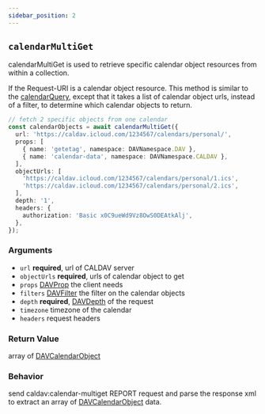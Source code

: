 ```yaml
---
sidebar_position: 2
---
```


## `calendarMultiGet`

calendarMultiGet is used to retrieve specific calendar object resources from within a collection.

If the Request-URI is a calendar object resource. This method is similar to the [calendarQuery](./calendarQuery.md), except that it takes a list of calendar object urls, instead of a filter, to determine which calendar objects to return.

```ts
// fetch 2 specific objects from one calendar
const calendarObjects = await calendarMultiGet({
  url: 'https://caldav.icloud.com/1234567/calendars/personal/',
  props: [
    { name: 'getetag', namespace: DAVNamespace.DAV },
    { name: 'calendar-data', namespace: DAVNamespace.CALDAV },
  ],
  objectUrls: [
    'https://caldav.icloud.com/1234567/calendars/personal/1.ics',
    'https://caldav.icloud.com/1234567/calendars/personal/2.ics',
  ],
  depth: '1',
  headers: {
    authorization: 'Basic x0C9ueWd9Vz8OwS0DEAtkAlj',
  },
});
```

### Arguments

- `url` **required**, url of CALDAV server
- `objectUrls` **required**, urls of calendar object to get
- `props` [DAVProp](../types/DAVProp.md) the client needs
- `filters` [DAVFilter](../types/DAVFilter.md) the filter on the calendar objects
- `depth` **required**, [DAVDepth](../types/DAVDepth.md) of the request
- `timezone` timezone of the calendar
- `headers` request headers

### Return Value

array of [DAVCalendarObject](../types/DAVCalendarObject.md)

### Behavior

send caldav:calendar-multiget REPORT request and parse the response xml to extract an array of [DAVCalendarObject](../types/DAVCalendarObject.md) data.
